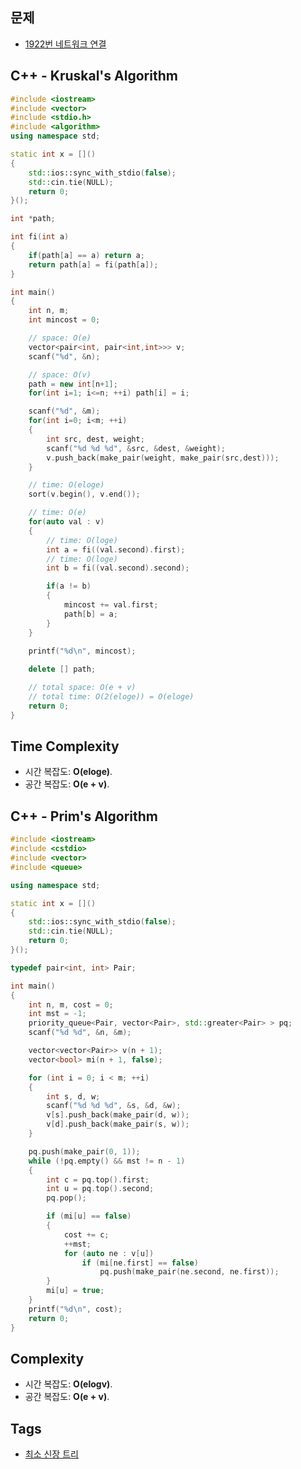 ## 문제
- [1922번 네트워크 연결](https://www.acmicpc.net/problem/1922)

## C++ - Kruskal's Algorithm
```cpp
#include <iostream>
#include <vector>
#include <stdio.h>
#include <algorithm>
using namespace std;

static int x = []()
{
	std::ios::sync_with_stdio(false);
	std::cin.tie(NULL);
	return 0;
}();

int *path;

int fi(int a)
{
	if(path[a] == a) return a;
	return path[a] = fi(path[a]);
}

int main()
{
	int n, m;
	int mincost = 0;

	// space: O(e)
	vector<pair<int, pair<int,int>>> v;
	scanf("%d", &n);

	// space: O(v)
	path = new int[n+1];
	for(int i=1; i<=n; ++i) path[i] = i;

	scanf("%d", &m);
	for(int i=0; i<m; ++i)
	{
		int src, dest, weight;
		scanf("%d %d %d", &src, &dest, &weight);
		v.push_back(make_pair(weight, make_pair(src,dest)));
	}

	// time: O(eloge)
	sort(v.begin(), v.end());

	// time: O(e)
	for(auto val : v)
	{
		// time: O(loge)
		int a = fi((val.second).first);
		// time: O(loge)
		int b = fi((val.second).second);

		if(a != b)
		{
			mincost += val.first;
			path[b] = a;
		}
	} 

	printf("%d\n", mincost);
	
	delete [] path;

	// total space: O(e + v)
	// total time: O(2(eloge)) = O(eloge)
	return 0;
}
```
## Time Complexity
- 시간 복잡도: <b>O(eloge)</b>.
- 공간 복잡도: <b>O(e + v)</b>.


## C++ - Prim's Algorithm
```cpp
#include <iostream>
#include <cstdio>
#include <vector>
#include <queue>

using namespace std;

static int x = []()
{
	std::ios::sync_with_stdio(false);
	std::cin.tie(NULL);
	return 0;
}();

typedef pair<int, int> Pair;

int main()
{
	int n, m, cost = 0;
	int mst = -1;
	priority_queue<Pair, vector<Pair>, std::greater<Pair> > pq;
	scanf("%d %d", &n, &m);

	vector<vector<Pair>> v(n + 1);
	vector<bool> mi(n + 1, false);

	for (int i = 0; i < m; ++i)
	{
		int s, d, w;
		scanf("%d %d %d", &s, &d, &w);
		v[s].push_back(make_pair(d, w));
		v[d].push_back(make_pair(s, w));
	}

	pq.push(make_pair(0, 1));
	while (!pq.empty() && mst != n - 1)
	{
		int c = pq.top().first;
		int u = pq.top().second;
		pq.pop();

		if (mi[u] == false)
		{
			cost += c;
			++mst;
			for (auto ne : v[u])
				if (mi[ne.first] == false)
					pq.push(make_pair(ne.second, ne.first));
		}
		mi[u] = true;
	}
	printf("%d\n", cost);
	return 0;
}
```

## Complexity
- 시간 복잡도: <b>O(elogv)</b>.
- 공간 복잡도: <b>O(e + v)</b>.

## Tags
- [최소 신장 트리](https://github.com/myoi-oj/baekjoon-oj#mst)
